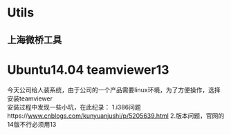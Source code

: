 # Utils
上海微桥工具
---
# Ubuntu14.04 teamviewer13
今天公司给人装系统，由于公司的一个产品需要linux环境，为了方便操作，选择安装teamviewer<br>
安装过程中发现一些小坑，在此纪录：
1.i386问题https://www.cnblogs.com/kunyuanjushi/p/5205639.html
2.版本问题，官网的14版不行必须用13
